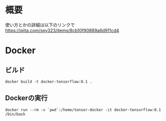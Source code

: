# 概要
使い方とかの詳細は以下のリンクで
https://qiita.com/sey323/items/8cb10f90889a6d911cd4

# Docker
## ビルド
~~~
docker build -t docker-tensorflow:0.1 .
~~~

## Dockerの実行
~~~
docker run --rm -v `pwd`:/home/tensor-docker -it docker-tensorflow:0.1 /bin/bash
~~~
